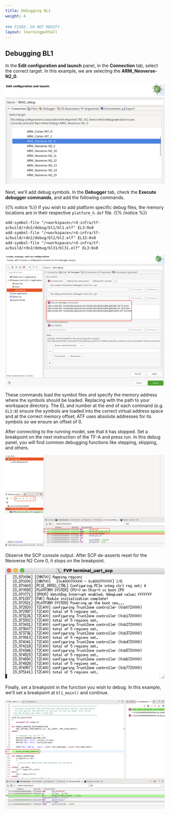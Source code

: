 ```yaml
---
title: Debugging BL1
weight: 4

### FIXED, DO NOT MODIFY
layout: learningpathall
---
```


## Debugging BL1 
In the **Edit configuration and launch** panel, in the **Connection** tab, select the correct
target. In this example, we are selecting the **ARM_Neoverse-N2_0**. 

![select target alt-text#center](images/select_target.png "Figure 1. Select target")

Next, we'll add debug symbols. In the **Debugger** tab, check the **Execute debugger commands**, and add the following commands.

{{% notice %}}
If you wish to add platform specific debug files, the memory locations are in their respective ``platform_h.def`` file.
{{% /notice %}}

```
add-symbol-file "/<workspace>/rd-infra/tf-a/build/rdn2/debug/bl1/bl1.elf" EL3:0x0
add-symbol-file "/<workspace>/rd-infra/tf-a/build/rdn2/debug/bl2/bl2.elf" EL1S:0x0
add-symbol-file "/<workspace>/rd-infra/tf-a/build/rdn2/debug/bl31/bl31.elf" EL3:0x0
```

![tfa symbols alt-text#center](images/tfa-symbols.png "Figure 2. Load TF-A symbols")

These commands load the symbol files and specify the memory address where the symbols should be loaded.
Replacing <workspace> with the path to your workspace directory.
The EL and number at the end of each command (e.g. ``EL3:0``) ensure the symbols are loaded into the correct
virtual address space and at the correct memory offset; ATF uses absolute addresses for its symbols so we ensure an offset of 0.

After connecting to the running model, see that it has stopped. Set a breakpoint on the next instruction of
the TF-A and press run. In this debug panel, you will find common debugging functions like stepping, skipping, and others.

![debug options alt-text#center](images/debug_options.png "Figure 3. Debug options")

Observe the SCP console output. After SCP de-asserts reset for the Neoverse N2 Core 0, it stops on the breakpoint.

![scp terminal alt-text#center](images/scp_terminal.png "Figure 4. SCP terminal")

Finally, set a breakpoint in the function you wish to debug. In this example, we'll set a breakpoint at ``bl1_main()`` and continue. 

![bl1 breakpoint alt-text#center](images/bl1_breakpoint.png "Figure 5. BL1 breakpoint")
